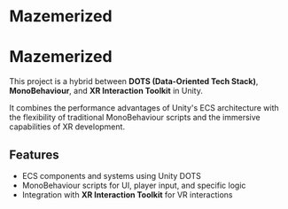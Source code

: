 # Mazemerized
# Mazemerized

This project is a hybrid between **DOTS (Data-Oriented Tech Stack)**, **MonoBehaviour**, and **XR Interaction Toolkit** in Unity.

It combines the performance advantages of Unity's ECS architecture with the flexibility of traditional MonoBehaviour scripts and the immersive capabilities of XR development.

## Features

- ECS components and systems using Unity DOTS
- MonoBehaviour scripts for UI, player input, and specific logic
- Integration with **XR Interaction Toolkit** for VR interactions



